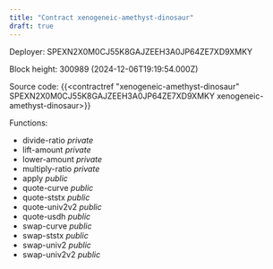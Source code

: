 ```yaml
---
title: "Contract xenogeneic-amethyst-dinosaur"
draft: true
---
```

Deployer: SPEXN2X0M0CJ55K8GAJZEEH3A0JP64ZE7XD9XMKY


 



Block height: 300989 (2024-12-06T19:19:54.000Z)

Source code: {{<contractref "xenogeneic-amethyst-dinosaur" SPEXN2X0M0CJ55K8GAJZEEH3A0JP64ZE7XD9XMKY xenogeneic-amethyst-dinosaur>}}

Functions:

* divide-ratio _private_
* lift-amount _private_
* lower-amount _private_
* multiply-ratio _private_
* apply _public_
* quote-curve _public_
* quote-ststx _public_
* quote-univ2v2 _public_
* quote-usdh _public_
* swap-curve _public_
* swap-ststx _public_
* swap-univ2 _public_
* swap-univ2v2 _public_
